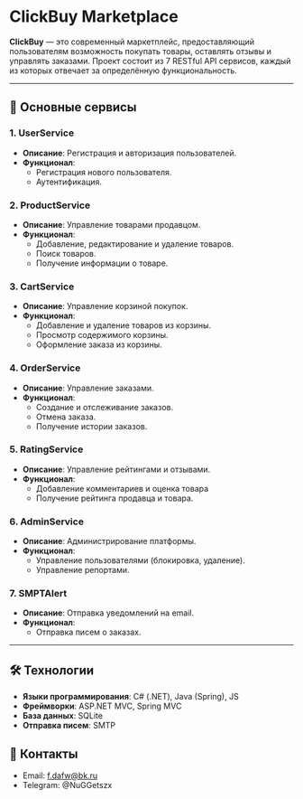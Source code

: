 # ClickBuy Marketplace

**ClickBuy** — это современный маркетплейс, предоставляющий пользователям возможность покупать товары, оставлять отзывы и управлять заказами. Проект состоит из 7 RESTful API сервисов, каждый из которых отвечает за определённую функциональность.

---

## 🚀 Основные сервисы

### 1. **UserService**
- **Описание**: Регистрация и авторизация пользователей.
- **Функционал**:
  - Регистрация нового пользователя.
  - Аутентификация.

### 2. **ProductService**
- **Описание**: Управление товарами продавцом.
- **Функционал**:
  - Добавление, редактирование и удаление товаров.
  - Поиск товаров.
  - Получение информации о товаре.

### 3. **CartService**
- **Описание**: Управление корзиной покупок.
- **Функционал**:
  - Добавление и удаление товаров из корзины.
  - Просмотр содержимого корзины.
  - Оформление заказа из корзины.

### 4. **OrderService**
- **Описание**: Управление заказами.
- **Функционал**:
  - Создание и отслеживание заказов.
  - Отмена заказа.
  - Получение истории заказов.

### 5. **RatingService**
- **Описание**: Управление рейтингами и отзывами.
- **Функционал**:
  - Добавление комментариев и оценка товара
  - Получение рейтинга продавца и товара.

### 6. **AdminService**
- **Описание**: Администрирование платформы.
- **Функционал**:
  - Управление пользователями (блокировка, удаление).
  - Управление репортами.

### 7. **SMPTAlert**
- **Описание**: Отправка уведомлений на email.
- **Функционал**:
  - Отправка писем о заказах.

---

## 🛠 Технологии
- **Языки программирования**: C# (.NET), Java (Spring), JS
- **Фреймворки**: ASP.NET MVC, Spring MVC
- **База данных**: SQLite
- **Отправка писем**: SMTP

## 📧 Контакты
- Email: f.dafw@bk.ru
- Telegram: @NuGGetszx
